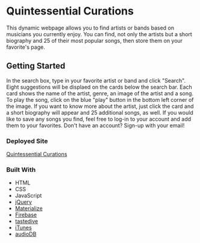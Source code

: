 # Quintessential Curations

This dynamic webpage allows you to find artists or bands based on musicians you currently enjoy. You can find, not only the artists but a short biography and 25 of their most popular songs, then store them on your favorite's page.

## Getting Started

In the search box, type in your favorite artist or band and click "Search". Eight suggestions will be displaed on the cards below the search bar. Each card shows the name of the artist, genre, an image of the artist and a song. To play the song, click on the blue "play" button in the bottom left corner of the image. If you want to know more about the artist, just click the card and a short biography will appear and 25 additional songs, as well. If you would like to save any songs you find, feel free to log-in to your account and add them to your favorites. Don't have an account? Sign-up with your email!

### Deployed Site

[Quintessential Curations](https://jsvanalstyne.github.io/Project1/)

### Built With
- HTML
- CSS
- JavaScript
- [jQuery](https://api.jquery.com/)
- [Materialize](https://materializecss.com/)
- [Firebase](https://firebase.google.com/)
- [tastedive](https://tastedive.com/read/api)
- [iTunes](https://affiliate.itunes.apple.com/resources/documentation/itunes-store-web-service-search-api/)
- [audioDB](https://www.theaudiodb.com/api_guide.php)
